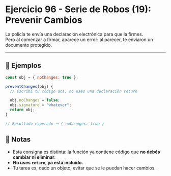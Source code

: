 # Ejercicio 96 - Serie de Robos (19): Prevenir Cambios

La policía te envía una declaración electrónica para que la firmes.  
Pero al comenzar a firmar, aparece un error: al parecer, te enviaron un documento protegido.

---

## 🧪 Ejemplos

```javascript
const obj = { noChanges: true };

preventChanges(obj) {
  // Escribí tu código acá, no uses una declaración return

  obj.noChanges = false;
  obj.signature = "whatever";
  return obj;
}

// Resultado esperado ➞ { noChanges: true }
```

## 📝 Notas

- Esta consigna es distinta: la función ya contiene código que **no debés cambiar ni eliminar**.
- **No uses `return`, ya está incluido.**
- Tu tarea es, dado un objeto, evitar que se le puedan hacer cambios.
